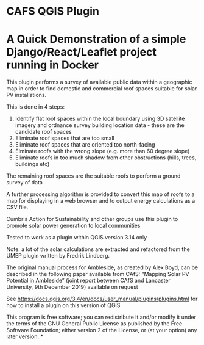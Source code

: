 # CAFS QGIS Plugin
<h1> A Quick Demonstration of a simple Django/React/Leaflet project running in Docker</h1>

This plugin performs a survey of available public data within a geographic map in order to find domestic and commercial roof spaces suitable for solar PV installations.

This is done in 4 steps:
1. Identify flat roof spaces within the local boundary using 3D satellite imagery and ordnance survey building location data - these are the candidate roof spaces
2. Eliminate roof spaces that are too small
3. Eliminate roof spaces that are oriented too north-facing
4. Elminate roofs with the wrong slope (e.g. more than 60 degree slope)
5. Eliminate roofs in too much shadow from other obstructions (hills, trees, buildings etc)

The remaining roof spaces are the suitable roofs to perform a ground survey of data

A further processing algorithm is provided to convert this map of roofs to a map for displaying in a web browser and to output energy calculations as a CSV file.

Cumbria Action for Sustainability and other groups use this plugin to promote solar power generation to local communities

Tested to work as a plugin within QGIS version 3.14 only

Note: a lot of the solar calculations are extracted and refactored from the UMEP plugin written by Fredrik Lindberg.

The original manual process for Ambleside, as created by Alex Boyd, can be described in the following paper available from CAfS:
“Mapping Solar PV Potential in Ambleside” (joint report between CAfS and Lancaster University, 9th December 2019) available on request

See https://docs.qgis.org/3.4/en/docs/user_manual/plugins/plugins.html for how to install a plugin on this version of QGIS

This program is free software; you can redistribute it and/or modify it under the terms of the GNU General Public License as published by the Free Software Foundation; either version 2 of the License, or (at your option) any later version.                                   *


